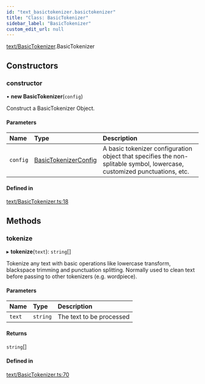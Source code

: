```yaml
---
id: "text_basictokenizer.basictokenizer"
title: "Class: BasicTokenizer"
sidebar_label: "BasicTokenizer"
custom_edit_url: null
---
```


[text/BasicTokenizer](../modules/text_basictokenizer.md).BasicTokenizer

## Constructors

### constructor

• **new BasicTokenizer**(`config`)

Construct a BasicTokenizer Object.

#### Parameters

| Name | Type | Description |
| :------ | :------ | :------ |
| `config` | [BasicTokenizerConfig](../modules/text_basictokenizer.md#basictokenizerconfig) | A basic tokenizer configuration object that specifies the non-splitable symbol, lowercase, customized punctuations, etc. |

#### Defined in

[text/BasicTokenizer.ts:18](https://github.com/pytorch/live/blob/82c998e/react-native-pytorch-core/src/text/BasicTokenizer.ts#L18)

## Methods

### tokenize

▸ **tokenize**(`text`): `string`[]

Tokenize any text with basic operations like lowercase transform, blackspace trimming and punctuation splitting.
Normally used to clean text before passing to other tokenizers (e.g. wordpiece).

#### Parameters

| Name | Type | Description |
| :------ | :------ | :------ |
| `text` | `string` | The text to be processed |

#### Returns

`string`[]

#### Defined in

[text/BasicTokenizer.ts:70](https://github.com/pytorch/live/blob/82c998e/react-native-pytorch-core/src/text/BasicTokenizer.ts#L70)
